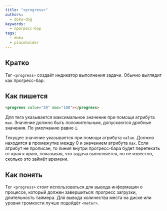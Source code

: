 ```yaml
---
title: "<progress>"
authors:
  - doka-dog
keywords:
  - прогресс-бар
tags:
  - doka
  - placeholder
---
```


## Кратко

Тег `<progress>` создаёт индикатор выполнения задачи. Обычно выглядит как прогресс-бар.

## Как пишется

```html
<progress value="30" max="100"></progress>
```

Для тега указывается максимальное значение при помощи атрибута `max`. Значение должно быть положительным, допускаются дробные значения. По умолчанию равно `1`.

Текущее значение указывается при помощи атрибута `value`. Должно находится в промежутке между 0 и значением атрибута `max`. Если атрибут не прописан, то линия внутри прогресс-бара будет перетекать от края к краю, показывая, что задача выполняется, но не известно, сколько это займёт времени.

## Как понять

Тег `<progress>` стоит использоваться для вывода информации о процессе, который должен завершиться: прогресс загрузки, длительность таймера. Для вывода количества места на диске или уровня громкости лучше подойдёт `<meter>`.
